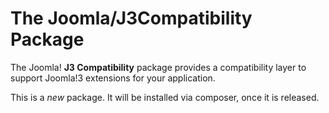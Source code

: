 # The Joomla/J3Compatibility Package

The Joomla! **J3 Compatibility** package provides a compatibility layer to support Joomla!3 extensions for your application.

This is a *new* package. It will be installed via composer, once it is released. 
